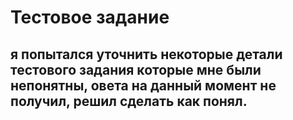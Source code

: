 # Тестовое задание

## я попытался уточнить некоторые детали тестового задания которые мне были непонятны, овета на данный момент не получил, решил сделать как понял.
